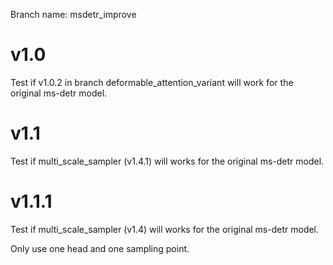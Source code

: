 Branch name: msdetr_improve

# v1.0
Test if v1.0.2 in branch deformable_attention_variant will work for the original ms-detr model.

# v1.1
Test if multi_scale_sampler (v1.4.1) will works for the original ms-detr model.

# v1.1.1
Test if multi_scale_sampler (v1.4) will works for the original ms-detr model.

Only use one head and one sampling point.
